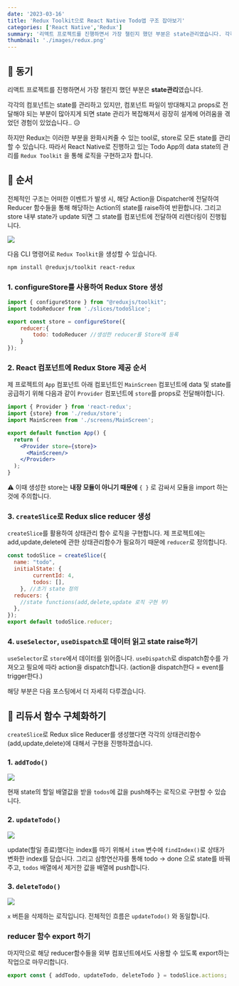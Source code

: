 ```yaml
---
date: '2023-03-16'
title: 'Redux Toolkit으로 React Native Todo앱 구조 잡아보기'
categories: ['React Native','Redux']
summary: '리액트 프로젝트를 진행하면서 가장 챌린지 했던 부분은 state관리였습니다. 각각의 컴포넌트는 state를 관리하고 있지만, 컴포넌트 파일이 방대해지고 props로 전달해야 되는 부분이 많아지게 되면 state 관리가 복잡해져서 굉장히 설계에 어려움을 겪었던 경험이 있었습니다..😥'
thumbnail: './images/redux.png'
---
```

## 🔎 동기
리액트 프로젝트를 진행하면서 가장 챌린지 했던 부분은 **state관리**였습니다. 

각각의 컴포넌트는 state를 관리하고 있지만, 컴포넌트 파일이 방대해지고 props로 전달해야 되는 부분이 많아지게 되면 state 관리가 복잡해져서 굉장히 설계에 어려움을 겪었던 경험이 있었습니다.. 😥 

하지만 Redux는 이러한 부분을 완화시켜줄 수 있는 tool로, store로 모든 state를 관리할 수 있습니다. 따라서 React Native로 진행하고 있는 Todo App의 data state의 관리를 `Redux Toolkit` 을 통해 로직을 구현하고자 합니다.  

## 🛒 순서
전체적인 구조는 어떠한 이벤트가 발생 시, 해당 Action을 Dispatcher에 전달하여 Reducer 함수들을 통해 해당하는 Action의 state를 raise하여 반환합니다. 그리고 store 내부 state가 update 되면 그 state를 컴포넌트에 전달하여 리렌더링이 진행됩니다. 

![](https://velog.velcdn.com/images/damin1025/post/441bb55f-8efc-4bb3-a07a-6040a8a059a7/image.png)


다음 CLI 명령어로 `Redux Toolkit`을 생성할 수 있습니다.
```bash
npm install @reduxjs/toolkit react-redux
```

### 1. configureStore를 사용하여 Redux Store 생성
```jsx
import { configureStore } from "@reduxjs/toolkit";
import todoReducer from './slices/todoSlice';

export const store = configureStore({
    reducer:{
        todo: todoReducer //생성한 reducer를 Store에 등록
    }
});
```

### 2. React 컴포넌트에 Redux Store 제공 순서
제 프로젝트의 `App` 컴포넌트 아래 컴포넌트인 `MainScreen` 컴포넌트에 data 및 state를 공급하기 위해 다음과 같이 `Provider` 컴포넌트에 `store`를 props로 전달해야합니다. 

```jsx
import { Provider } from 'react-redux';
import {store} from './redux/store';
import MainScreen from './screens/MainScreen';

export default function App() {
  return (
    <Provider store={store}>
      <MainScreen/>
    </Provider>
  );
}
```

⚠ 이때 생성한 store는 **내장 모듈이 아니기 때문에** `{ }` 로 감싸서 모듈을 import 하는것에 주의합니다.
  

### 3. `createSlice`로 Redux slice reducer 생성
`createSlice`를 활용하여 상태관리 함수 로직을 구현합니다. 
제 프로젝트에는 add,update,delete에 관한 상태관리함수가 필요하기 때문에 `reducer`로 정의합니다. 

```jsx
const todoSlice = createSlice({
  name: "todo", 
  initialState: {
        currentId: 4,
        todos: [],
    }, //초기 state 정의
  reducers: {
    //state functions(add,delete,update 로직 구현 부)
  },
});
export default todoSlice.reducer; 
```

### 4. `useSelector`, `useDispatch`로 데이터 읽고 state raise하기

`useSelector`로 `store`에서 데이터를 읽어줍니다.
`useDispatch`로 dispatch함수를 가져오고 필요에 따라 action을 dispatch합니다. (action을 dispatch한다 = event를 trigger한다.)

해당 부분은 다음 포스팅에서 더 자세히 다루겠습니다.

## 🌌 리듀서 함수 구체화하기
`createSlice`로 Redux slice Reducer를 생성했다면 각각의 상태관리함수 (add,update,delete)에 대해서 구현을 진행하겠습니다. 

### 1. `addTodo()`
![](https://velog.velcdn.com/images/damin1025/post/cfab0e3f-ee60-49c1-983f-a88b9cbec230/image.PNG)

현재 state의 할일 배열값을 받을 `todos`에 값을 push해주는 로직으로 구현할 수 있습니다. 

### 2. `updateTodo()`
![](https://velog.velcdn.com/images/damin1025/post/8aa630c4-94c4-4ca9-a5e0-4fb4b7f5cc05/image.PNG)

update(할일 종료)했다는 index를 따기 위해서 `item` 변수에 `findIndex()`로 상태가 변화한 index를 담습니다. 그리고 삼항연산자를 통해 todo -> done 으로 state를 바꿔주고, `todos` 배열에서 제거한 값을 배열에 push합니다. 


### 3. `deleteTodo()` 
![](https://velog.velcdn.com/images/damin1025/post/0bc7ec31-156b-4bff-9360-865913c271e7/image.PNG)

`x` 버튼을 삭제하는 로직입니다. 전체적인 흐름은 `updateTodo()` 와 동일합니다.


### reducer 함수 export 하기 
마지막으로 해당 reducer함수들을 외부 컴포넌트에서도 사용할 수 있도록 export하는 작업으로 마무리합니다.
```jsx
export const { addTodo, updateTodo, deleteTodo } = todoSlice.actions;
```

